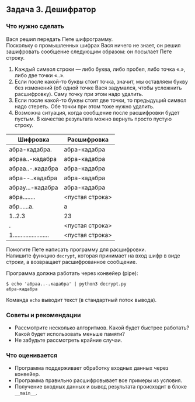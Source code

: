 ## Задача 3. Дешифратор
### Что нужно сделать
Вася решил передать Пете шифрограмму.<br>
Поскольку о промышленных шифрах Вася ничего не знает, он решил зашифровать сообщение следующим образом: он посылает Пете строку.

1. Каждый символ строки — либо буква, либо пробел, либо точка «.», либо две точки «..».
2. Если после какой-то буквы стоит точка, значит, мы оставляем букву без изменений (об одной точке Вася задумался, чтобы усложнить расшифровку). Саму точку при этом надо удалить.
3. Если после какой-то буквы стоят две точки, то предыдущий символ надо стереть. Обе точки при этом тоже нужно удалить.
4. Возможна ситуация, когда сообщение после расшифровки будет пустым. В качестве результата можно вернуть просто пустую строку.

| Шифровка                         | Расшифровка     |
|----------------------------------|-----------------|
| абра-кадабра.                    | абра-кадабра    |
| абраа..-кадабра                  | абра-кадабра    |
|  абраа..-.кадабра |  абра-кадабра   |
| абра--..кадабра | абра-кадабра    |
| абрау...-кадабра | абра-кадабра    |
| абра........ | <пустая строка> |
| абр......a. | a               |
| 1..2.3 | 23              |
| . | <пустая строка> |
| 1....................... | <пустая строка> |

Помогите Пете написать программу для расшифровки.<br>
Напишите функцию `decrypt`, которая принимает на вход шифр в виде строки, а возвращает расшифрованное сообщение.

Программа должна работать через конвейер (pipe):

```
$ echo 'абраа..-.кадабра' | python3 decrypt.py
абра-кадабра
```

Команда `echo` выводит текст (в стандартный поток вывода).
### Советы и рекомендации
- Рассмотрите несколько алгоритмов. Какой будет быстрее работать? Какой будет использовать меньше памяти?
- Не забудьте рассмотреть крайние случаи.
### Что оценивается
- Программа поддерживает обработку входных данных через конвейер.
- Программа правильно расшифровывает все примеры из условия.
- Получение входных данных и вывод результата происходит в блоке `__main__`.
